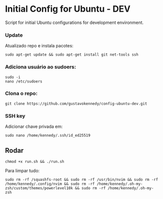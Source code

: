# Initial Config for Ubuntu - DEV
Script for initial Ubuntu configurations for development environment.

### Update

Atualizado repo e instala pacotes:

```
sudo apt-get update && sudo apt-get install git net-tools ssh
```

### Adiciona usuário ao sudoers:
 
```
sudo -i
nano /etc/sudoers
```

### Clona o repo:
 
```
git clone https://github.com/gustavokennedy/config-ubuntu-dev.git
```

### SSH key

Adicionar chave privada em:

```
sudo nano /home/kennedy/.ssh/id_ed25519
```

## Rodar

```
chmod +x run.sh && ./run.sh
```


Para limpar tudo:

```
sudo rm -rf /squashfs-root && sudo rm -rf /usr/bin/nvim && sudo rm -rf /home/kennedy/.config/nvim && sudo rm -rf /home/kennedy/.oh-my-zsh/custom/themes/powerlevel10k && sudo rm -rf /home/kennedy/.oh-my-zsh
```
